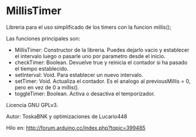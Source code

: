 # MillisTimer

Libreria para el uso simplificado de los timers con la funcion millis();

Las funciones principales son:
- MillisTimer: Constructor de la libreria. Puedes dejarlo vacio y establecer el intervalo luego o pasarle uno por parametro desde el inicio.
- checkTimer: Boolean. Devuelve true y reinicia el contador si ha pasado el tiempo establecido.
- setInterval: Void. Para establecer un nuevo intervalo.
- setTimer: Void. Actualiza el contador. Es el analogo al previousMillis = 0, pero en vez de 0 a millis(). 
- toggleTimer: Boolean. Activa o desactiva el temporizador.

Licencia GNU GPLv3.

Autor: ToskaBNK y optimizaciones de Lucario448

Hilo en: http://forum.arduino.cc/index.php?topic=399485
